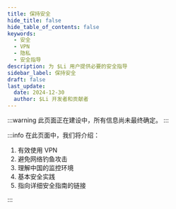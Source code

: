 ```yaml
---
title: 保持安全
hide_title: false
hide_table_of_contents: false
keywords:
  - 安全
  - VPN
  - 隐私
  - 安全指导
description: 为 $Li 用户提供必要的安全指导
sidebar_label: 保持安全
draft: false
last_update:
  date: 2024-12-30
  author: $Li 开发者和贡献者
---
```


:::warning
此页面正在建设中，所有信息尚未最终确定。
:::

:::info
在此页面中，我们将介绍：

1. 有效使用 VPN
2. 避免网络钓鱼攻击
3. 理解中国的监控环境
4. 基本安全实践
5. 指向详细安全指南的链接

:::
